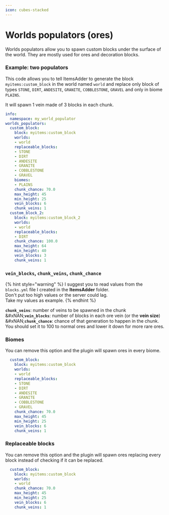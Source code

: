 ```yaml
---
icon: cubes-stacked
---
```


# Worlds populators (ores)

Worlds populators allow you to spawn custom blocks under the surface of the world. They are mostly used for ores and decoration blocks.

### Example: two populators

This code allows you to tell ItemsAdder to generate the block `myitems:custom_block` in the world named `world` and replace only block of types `STONE`, `DIRT`, `ANDESITE`, `GRANITE`, `COBBLESTONE`, `GRAVEL` and only in biome `PLAINS`.

It will spawn 1 vein made of 3 blocks in each chunk.

```yaml
info:
  namespace: my_world_populator
worlds_populators:
  custom_block:
    block: myitems:custom_block
    worlds:
    - world
    replaceable_blocks:
    - STONE
    - DIRT
    - ANDESITE
    - GRANITE
    - COBBLESTONE
    - GRAVEL
    biomes:
    - PLAINS
    chunk_chance: 70.0
    max_height: 45
    min_height: 25
    vein_blocks: 6
    chunk_veins: 1
  custom_block_2:
    block: myitems:custom_block_2
    worlds:
    - world
    replaceable_blocks:
    - DIRT
    chunk_chance: 100.0
    max_height: 64
    min_height: 40
    vein_blocks: 3
    chunk_veins: 1
```

### `vein_blocks`, `chunk_veins`, `chunk_chance`

{% hint style="warning" %}
I suggest you to read values from the `blocks.yml` file I created in the **ItemsAdder** folder.\
Don't put too high values or the server could lag.\
Take my values as example.
{% endhint %}

**`chunk_veins`**: number of veins to be spawned in the chunk\
&#xNAN;**`vein_blocks`**: number of blocks in each ore vein (or the **vein size**)\
&#xNAN;**`chunk_chance`**: chance of that generation to happen in the chunk. You should set it to 100 to normal ores and lower it down for more rare ores.

### Biomes

You can remove this option and the plugin will spawn ores in every biome.

```yaml
  custom_block:
    block: myitems:custom_block
    worlds:
    - world
    replaceable_blocks:
    - STONE
    - DIRT
    - ANDESITE
    - GRANITE
    - COBBLESTONE
    - GRAVEL
    chunk_chance: 70.0
    max_height: 45
    min_height: 25
    vein_blocks: 6
    chunk_veins: 1
```

### Replaceable blocks

You can remove this option and the plugin will spawn ores replacing every block instead of checking if it can be replaced.

```yaml
  custom_block:
    block: myitems:custom_block
    worlds:
    - world
    chunk_chance: 70.0
    max_height: 45
    min_height: 25
    vein_blocks: 6
    chunk_veins: 1
```
